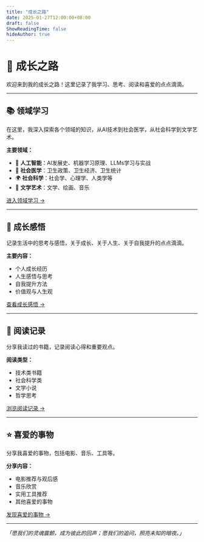```yaml
---
title: "成长之路"
date: 2025-01-27T12:00:00+08:00
draft: false
ShowReadingTime: false
hideAuthor: true
---
```


# 🌱 成长之路

欢迎来到我的成长之路！这里记录了我学习、思考、阅读和喜爱的点点滴滴。

---

## 📚 领域学习

在这里，我深入探索各个领域的知识，从AI技术到社会医学，从社会科学到文学艺术。

**主要领域：**
- 🤖 **人工智能**：AI发展史、机器学习原理、LLMs学习与实战
- 🏥 **社会医学**：卫生政策、卫生经济、卫生统计
- 🌍 **社会科学**：社会学、心理学、人类学等
- 🎨 **文学艺术**：文学、绘画、音乐

[进入领域学习 →](/guide/learning/)

---

## 💭 成长感悟

记录生活中的思考与感悟，关于成长、关于人生、关于自我提升的点点滴滴。

**主要内容：**
- 个人成长经历
- 人生感悟与思考
- 自我提升方法
- 价值观与人生观

[查看成长感悟 →](/guide/reflection/)

---

## 📖 阅读记录

分享我读过的书籍，记录阅读心得和重要观点。

**阅读类型：**
- 技术类书籍
- 社会科学类
- 文学小说
- 哲学思考

[浏览阅读记录 →](/guide/reading/)

---

## ⭐ 喜爱的事物

分享我喜爱的事物，包括电影、音乐、工具等。

**分享内容：**
- 电影推荐与观后感
- 音乐欣赏
- 实用工具推荐
- 其他喜爱的事物

[发现喜爱的事物 →](/guide/favorites/)

---

*「愿我们的灵魂震颤，成为彼此的回声；愿我们的追问，照亮未知的暗夜。」*
